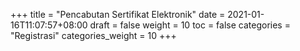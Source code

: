 +++
title = "Pencabutan Sertifikat Elektronik"
date = 2021-01-16T11:07:57+08:00
draft = false
weight = 10
toc = false
categories = "Registrasi"
categories_weight = 10
+++